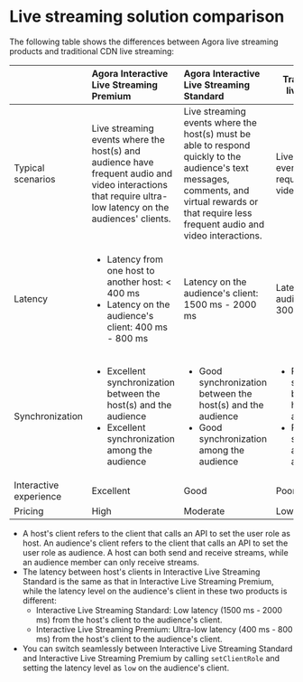 # Live streaming solution comparison

The following table shows the differences between Agora live streaming products and traditional CDN live streaming:

|                      | Agora Interactive Live Streaming Premium                     | Agora Interactive Live Streaming Standard                    | Traditional CDN live streaming                               |
| :--------------------- | :----------------------------------------------------------- | :----------------------------------------------------------- | ------------------------------------------------------------ |
| Typical scenarios      | Live streaming events where the host(s) and audience have frequent audio and video interactions that require ultra-low latency on the audiences' clients. | Live streaming events where the host(s) must be able to respond quickly to the audience's text messages, comments, and virtual rewards or that require less frequent audio and video interactions. | Live streaming events that do not require audio or video interactions. |
| Latency                | <ul><li>Latency from one host to another host: < 400 ms</li><li>Latency on the audience's client: 400 ms - 800 ms</li></ul> | Latency on the audience's client: 1500 ms - 2000 ms          | Latency on the audience's client: > 3000 ms                  |
| Synchronization        | <ul><li>Excellent synchronization between the host(s) and the audience</li><li>Excellent synchronization among the audience</li></ul> | <ul><li>Good synchronization between the host(s) and the audience</li><li>Good synchronization among the audience</li></ul> | <ul><li>Poor synchronization between the host(s) and the audience</li><li>Poor synchronization among the audience</li></ul> |
| Interactive experience | Excellent                                                    | Good                                                         | Poor                                                         |
| Pricing                | High                                                         | Moderate                                                     | Low                                                          |



<note><ul><li>A host's client refers to the client that calls an API to set the user role as host. An audience's client refers to the client that calls an API to set the user role as audience. A host can both send and receive streams, while an audience member can only receive streams.</li><li>The latency between host's clients in Interactive Live Streaming Standard is the same as that in Interactive Live Streaming Premium, while the latency level on the audience's client in these two products is different:<ul><li>Interactive Live Streaming Standard: Low latency (1500 ms - 2000 ms) from the host's client to the audience's client.</li><li>Interactive Live Streaming Premium: Ultra-low latency (400 ms - 800 ms) from the host's client to the audience's client.</li></ul></li><li>You can switch seamlessly between Interactive Live Streaming Standard and Interactive Live Streaming Premium by calling <code>setClientRole</code> and setting the latency level as <code>low</code> on the audience's client.</li></note>